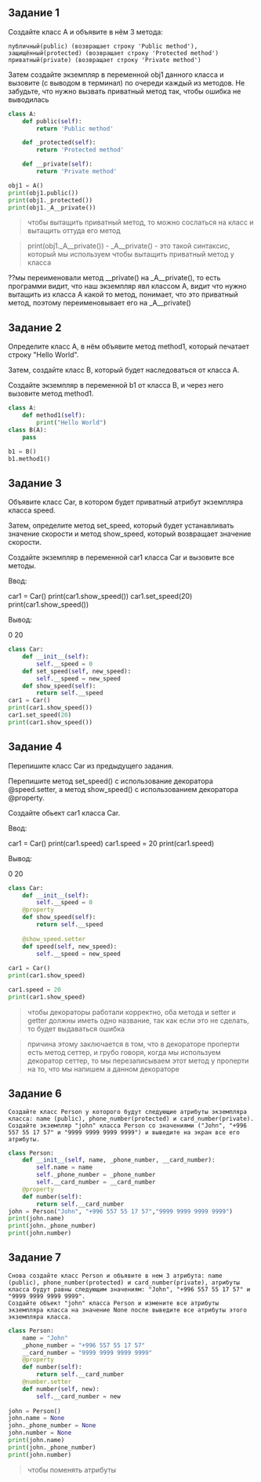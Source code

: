 ## Задание 1

Создайте класс A и объявите в нём 3 метода:

    публичный(public) (возвращает строку 'Public method'),
    защищённый(protected) (возвращает строку 'Protected method')
    приватный(private) (возвращает строку 'Private method')

Затем создайте экземпляр в переменной obj1 данного класса и вызовите (с выводом в терминал) по очереди каждый из методов. Не забудьте, что нужно вызвать приватный метод так, чтобы ошибка не выводилась

```py
class A:
    def public(self):
        return 'Public method'

    def _protected(self):
        return 'Protected method'

    def __private(self):
        return 'Private method'

obj1 = A()
print(obj1.public())
print(obj1._protected())
print(obj1._A__private())
```
> чтобы вытащить приватный метод, то можно сослаться на класс и вытащить оттуда его метод

> print(obj1._A__private()) - _A__private() - это такой синтаксис, который мы используем чтобы вытащить приватный метод у класса

??мы переименовали метод __private() на _A__private(), то есть программи видит, что наш экземпляр явл классом А, видит что нужно вытащить из класса А какой то метод, понимает, что это приватный метод, поэтому переименовывает его на _A__private()

## Задание 2

Определите класс A, в нём объявите метод method1, который печатает строку "Hello World".

Затем, создайте класс B, который будет наследоваться от класса A.

Создайте экземпляр в переменной b1 от класса B, и через него вызовите метод method1.

```py
class A:
    def method1(self):
        print("Hello World")
class B(A):
    pass

b1 = B()
b1.method1()
```

## Задание 3

Объявите класс Car, в котором будет приватный атрибут экземпляра класса speed.

Затем, определите метод set_speed, который будет устанавливать значение скорости и метод show_speed, который возвращает значение скорости.

Создайте экземпляр в переменной car1 класса Car и вызовите все методы.

Ввод:

car1 = Car() 
print(car1.show_speed()) 
car1.set_speed(20) 
print(car1.show_speed()) 

Вывод:

0 
20 

```py
class Car:
    def __init__(self):
        self.__speed = 0
    def set_speed(self, new_speed):
        self.__speed = new_speed
    def show_speed(self):
        return self.__speed
car1 = Car() 
print(car1.show_speed()) 
car1.set_speed(20) 
print(car1.show_speed()) 
```

## Задание 4

Перепишите класс Car из предыдущего задания.

Перепишите метод set_speed() с использование декоратора @speed.setter, а метод show_speed() с использованием декоратора @property.

Создайте обьект car1 класса Car.

Ввод:

car1 = Car() 
print(car1.speed) 
car1.speed = 20 
print(car1.speed) 

Вывод:

0 
20 

```py
class Car:
    def __init__(self):
        self.__speed = 0
    @property
    def show_speed(self):
        return self.__speed
    
    @show_speed.setter
    def speed(self, new_speed):
        self.__speed = new_speed
    
car1 = Car() 
print(car1.show_speed)

car1.speed = 20
print(car1.show_speed)
```
> чтобы декораторы работали корректно, оба метода и setter и getter должны иметь одно название, так как если это не сделать, то будет выдаваться ошибка

> причина этому заключается в том, что в декораторе проперти есть метод сеттер, и грубо говоря, когда мы используем декоратор сеттер, то мы перезаписываем этот метод у проперти на то, что мы напишем а данном декораторе

## Задание 6

    Создайте класс Person у которого будут следующие атрибуты экземпляра класса: name (public), phone_number(protected) и сard_number(private).
    Создайте экземпляр "john" класса Person со значениями ("John", "+996 557 55 17 57" и "9999 9999 9999 9999") и выведите на экран все его атрибуты.

```py
class Person: 
    def __init__(self, name, _phone_number, __card_number):
        self.name = name 
        self._phone_number = _phone_number
        self.__card_number = __card_number
    @property 
    def number(self): 
        return self.__card_number  
john = Person("John", "+996 557 55 17 57","9999 9999 9999 9999") 
print(john.name) 
print(john._phone_number) 
print(john.number)

```

## Задание 7

    Снова создайте класс Person и объявите в нем 3 атрибута: name (public), phone_number(protected) и сard_number(private), атрибуты класса будут равны следующим значениям: "John", "+996 557 55 17 57" и "9999 9999 9999 9999".
    Создайте объект "john" класса Person и измените все атрибуты экземпляра класса на значение None после выведите все атрибуты этого экземпляра класса.
```py
class Person: 
    name = "John" 
    _phone_number = "+996 557 55 17 57" 
    __card_number = "9999 9999 9999 9999"
    @property 
    def number(self): 
        return self.__card_number  
    @number.setter
    def number(self, new): 
        self.__card_number = new
    
john = Person() 
john.name = None
john._phone_number = None
john.number = None
print(john.name) 
print(john._phone_number) 
print(john.number)
```
> чтобы поменять атрибуты 